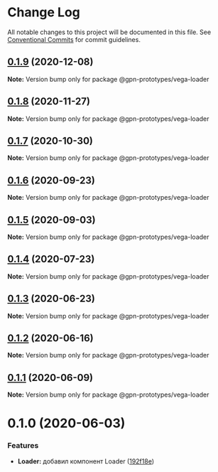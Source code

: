 # Change Log

All notable changes to this project will be documented in this file.
See [Conventional Commits](https://conventionalcommits.org) for commit guidelines.

## [0.1.9](https://github.com/gpn-prototypes/vega-ui/compare/@gpn-prototypes/vega-loader@0.1.8...@gpn-prototypes/vega-loader@0.1.9) (2020-12-08)

**Note:** Version bump only for package @gpn-prototypes/vega-loader





## [0.1.8](https://github.com/gpn-prototypes/vega-ui/compare/@gpn-prototypes/vega-loader@0.1.7...@gpn-prototypes/vega-loader@0.1.8) (2020-11-27)

**Note:** Version bump only for package @gpn-prototypes/vega-loader





## [0.1.7](https://github.com/gpn-prototypes/vega-ui/compare/@gpn-prototypes/vega-loader@0.1.6...@gpn-prototypes/vega-loader@0.1.7) (2020-10-30)

**Note:** Version bump only for package @gpn-prototypes/vega-loader





## [0.1.6](https://github.com/gpn-prototypes/vega-ui/compare/@gpn-prototypes/vega-loader@0.1.5...@gpn-prototypes/vega-loader@0.1.6) (2020-09-23)

**Note:** Version bump only for package @gpn-prototypes/vega-loader





## [0.1.5](https://github.com/gpn-prototypes/vega-ui/compare/@gpn-prototypes/vega-loader@0.1.4...@gpn-prototypes/vega-loader@0.1.5) (2020-09-03)

**Note:** Version bump only for package @gpn-prototypes/vega-loader





## [0.1.4](https://github.com/gpn-prototypes/vega-ui/compare/@gpn-prototypes/vega-loader@0.1.3...@gpn-prototypes/vega-loader@0.1.4) (2020-07-23)

**Note:** Version bump only for package @gpn-prototypes/vega-loader





## [0.1.3](https://github.com/gpn-prototypes/vega-ui/compare/@gpn-prototypes/vega-loader@0.1.2...@gpn-prototypes/vega-loader@0.1.3) (2020-06-23)

**Note:** Version bump only for package @gpn-prototypes/vega-loader





## [0.1.2](https://github.com/gpn-prototypes/vega-ui/compare/@gpn-prototypes/vega-loader@0.1.1...@gpn-prototypes/vega-loader@0.1.2) (2020-06-16)

**Note:** Version bump only for package @gpn-prototypes/vega-loader





## [0.1.1](https://github.com/gpn-prototypes/vega-ui/compare/@gpn-prototypes/vega-loader@0.1.0...@gpn-prototypes/vega-loader@0.1.1) (2020-06-09)

**Note:** Version bump only for package @gpn-prototypes/vega-loader





# 0.1.0 (2020-06-03)

### Features

- **Loader:** добавил компонент Loader ([192f18e](https://github.com/gpn-prototypes/vega-ui/commit/192f18e267d3647e069c2ff7ee8139e6f6787c5c))
